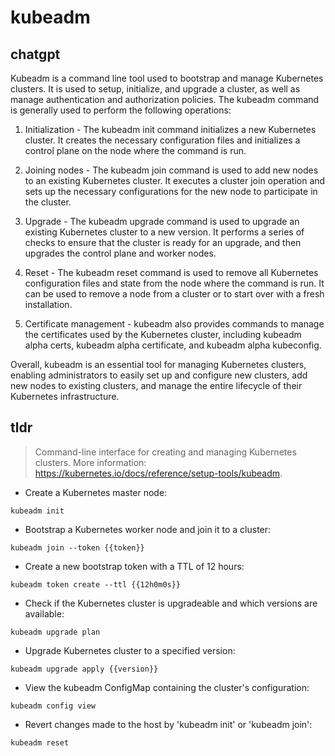 # kubeadm 
## chatgpt 
Kubeadm is a command line tool used to bootstrap and manage Kubernetes clusters. It is used to setup, initialize, and upgrade a cluster, as well as manage authentication and authorization policies. The kubeadm command is generally used to perform the following operations:

1. Initialization - The kubeadm init command initializes a new Kubernetes cluster. It creates the necessary configuration files and initializes a control plane on the node where the command is run.

2. Joining nodes - The kubeadm join command is used to add new nodes to an existing Kubernetes cluster. It executes a cluster join operation and sets up the necessary configurations for the new node to participate in the cluster.

3. Upgrade - The kubeadm upgrade command is used to upgrade an existing Kubernetes cluster to a new version. It performs a series of checks to ensure that the cluster is ready for an upgrade, and then upgrades the control plane and worker nodes.

4. Reset - The kubeadm reset command is used to remove all Kubernetes configuration files and state from the node where the command is run. It can be used to remove a node from a cluster or to start over with a fresh installation.

5. Certificate management - kubeadm also provides commands to manage the certificates used by the Kubernetes cluster, including kubeadm alpha certs, kubeadm alpha certificate, and kubeadm alpha kubeconfig.

Overall, kubeadm is an essential tool for managing Kubernetes clusters, enabling administrators to easily set up and configure new clusters, add new nodes to existing clusters, and manage the entire lifecycle of their Kubernetes infrastructure. 

## tldr 
 
> Command-line interface for creating and managing Kubernetes clusters.
> More information: <https://kubernetes.io/docs/reference/setup-tools/kubeadm>.

- Create a Kubernetes master node:

`kubeadm init`

- Bootstrap a Kubernetes worker node and join it to a cluster:

`kubeadm join --token {{token}}`

- Create a new bootstrap token with a TTL of 12 hours:

`kubeadm token create --ttl {{12h0m0s}}`

- Check if the Kubernetes cluster is upgradeable and which versions are available:

`kubeadm upgrade plan`

- Upgrade Kubernetes cluster to a specified version:

`kubeadm upgrade apply {{version}}`

- View the kubeadm ConfigMap containing the cluster's configuration:

`kubeadm config view`

- Revert changes made to the host by 'kubeadm init' or 'kubeadm join':

`kubeadm reset`
